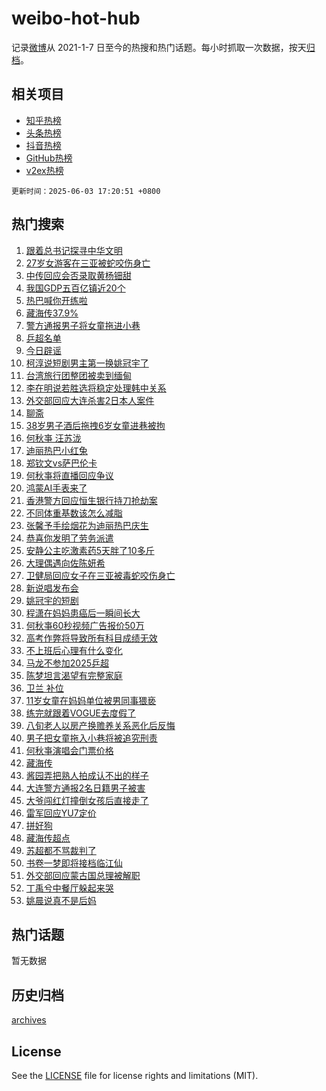 # weibo-hot-hub

记录[微博](https://www.weibo.com)从 2021-1-7 日至今的热搜和热门话题。每小时抓取一次数据，按天[归档](archives)。

## 相关项目

- [知乎热榜](https://github.com/lonnyzhang423/zhihu-hot-hub)
- [头条热榜](https://github.com/lonnyzhang423/toutiao-hot-hub)
- [抖音热榜](https://github.com/lonnyzhang423/douyin-hot-hub)
- [GitHub热榜](https://github.com/lonnyzhang423/github-hot-hub)
- [v2ex热榜](https://github.com/lonnyzhang423/v2ex-hot-hub)


`更新时间：2025-06-03 17:20:51 +0800`

## 热门搜索

1. [跟着总书记探寻中华文明](https://m.weibo.cn/search?containerid=100103type%3D1%26t%3D10%26q%3D%23%E8%B7%9F%E7%9D%80%E6%80%BB%E4%B9%A6%E8%AE%B0%E6%8E%A2%E5%AF%BB%E4%B8%AD%E5%8D%8E%E6%96%87%E6%98%8E%23&stream_entry_id=51&isnewpage=1&extparam=seat%3D1%26stream_entry_id%3D51%26q%3D%2523%25E8%25B7%259F%25E7%259D%2580%25E6%2580%25BB%25E4%25B9%25A6%25E8%25AE%25B0%25E6%258E%25A2%25E5%25AF%25BB%25E4%25B8%25AD%25E5%258D%258E%25E6%2596%2587%25E6%2598%258E%2523%26filter_type%3Drealtimehot%26cate%3D10103%26pos%3D0%26c_type%3D51%26dgr%3D0%26display_time%3D1748942449%26pre_seqid%3D17489424495210127151585)
1. [27岁女游客在三亚被蛇咬伤身亡](https://m.weibo.cn/search?containerid=100103type%3D1%26t%3D10%26q%3D%2327%E5%B2%81%E5%A5%B3%E6%B8%B8%E5%AE%A2%E5%9C%A8%E4%B8%89%E4%BA%9A%E8%A2%AB%E8%9B%87%E5%92%AC%E4%BC%A4%E8%BA%AB%E4%BA%A1%23&stream_entry_id=31&isnewpage=1&extparam=seat%3D1%26realpos%3D1%26cate%3D5001%26pos%3D0%26dgr%3D0%26flag%3D1%26q%3D%252327%25E5%25B2%2581%25E5%25A5%25B3%25E6%25B8%25B8%25E5%25AE%25A2%25E5%259C%25A8%25E4%25B8%2589%25E4%25BA%259A%25E8%25A2%25AB%25E8%259B%2587%25E5%2592%25AC%25E4%25BC%25A4%25E8%25BA%25AB%25E4%25BA%25A1%2523%26lcate%3D5001%26stream_entry_id%3D31%26band_rank%3D1%26c_type%3D31%26filter_type%3Drealtimehot%26display_time%3D1748942449%26pre_seqid%3D17489424495210127151585)
1. [中传回应会否录取黄杨钿甜](https://m.weibo.cn/search?containerid=100103type%3D1%26t%3D10%26q%3D%23%E4%B8%AD%E4%BC%A0%E5%9B%9E%E5%BA%94%E4%BC%9A%E5%90%A6%E5%BD%95%E5%8F%96%E9%BB%84%E6%9D%A8%E9%92%BF%E7%94%9C%23&stream_entry_id=31&isnewpage=1&extparam=seat%3D1%26realpos%3D2%26cate%3D5001%26pos%3D1%26dgr%3D0%26flag%3D2%26q%3D%2523%25E4%25B8%25AD%25E4%25BC%25A0%25E5%259B%259E%25E5%25BA%2594%25E4%25BC%259A%25E5%2590%25A6%25E5%25BD%2595%25E5%258F%2596%25E9%25BB%2584%25E6%259D%25A8%25E9%2592%25BF%25E7%2594%259C%2523%26lcate%3D5001%26stream_entry_id%3D31%26band_rank%3D2%26c_type%3D31%26filter_type%3Drealtimehot%26display_time%3D1748942449%26pre_seqid%3D17489424495210127151585)
1. [我国GDP五百亿镇近20个](https://m.weibo.cn/search?containerid=100103type%3D1%26t%3D10%26q%3D%23%E6%88%91%E5%9B%BDGDP%E4%BA%94%E7%99%BE%E4%BA%BF%E9%95%87%E8%BF%9120%E4%B8%AA%23&stream_entry_id=31&isnewpage=1&extparam=seat%3D1%26realpos%3D3%26cate%3D5001%26pos%3D2%26dgr%3D0%26flag%3D0%26q%3D%2523%25E6%2588%2591%25E5%259B%25BDGDP%25E4%25BA%2594%25E7%2599%25BE%25E4%25BA%25BF%25E9%2595%2587%25E8%25BF%259120%25E4%25B8%25AA%2523%26lcate%3D5001%26stream_entry_id%3D31%26band_rank%3D3%26c_type%3D31%26filter_type%3Drealtimehot%26display_time%3D1748942449%26pre_seqid%3D17489424495210127151585)
1. [热巴喊你开练啦](https://m.weibo.cn/search?containerid=100103type%3D1%26t%3D10%26q%3D%23%E7%83%AD%E5%B7%B4%E5%96%8A%E4%BD%A0%E5%BC%80%E7%BB%83%E5%95%A6%23&stream_entry_id=31&isnewpage=1&extparam=seat%3D1%26is_ad_pos%3D1%26cate%3D5001%26pos%3D3%26dgr%3D0%26stream_entry_id%3D31%26topic_ad%3D1%26q%3D%2523%25E7%2583%25AD%25E5%25B7%25B4%25E5%2596%258A%25E4%25BD%25A0%25E5%25BC%2580%25E7%25BB%2583%25E5%2595%25A6%2523%26lcate%3D5001%26adid%3D288397%26band_rank%3D4%26c_type%3D31%26filter_type%3Drealtimehot%26display_time%3D1748942449%26pre_seqid%3D17489424495210127151585)
1. [藏海传37.9%](https://m.weibo.cn/search?containerid=100103type%3D1%26t%3D10%26q%3D%23%E8%97%8F%E6%B5%B7%E4%BC%A037.9%25%23&stream_entry_id=31&isnewpage=1&extparam=seat%3D1%26realpos%3D4%26cate%3D5001%26pos%3D4%26dgr%3D0%26flag%3D1%26q%3D%2523%25E8%2597%258F%25E6%25B5%25B7%25E4%25BC%25A037.9%2525%2523%26lcate%3D5001%26stream_entry_id%3D31%26band_rank%3D4%26c_type%3D31%26filter_type%3Drealtimehot%26display_time%3D1748942449%26pre_seqid%3D17489424495210127151585)
1. [警方通报男子将女童拖进小巷](https://m.weibo.cn/search?containerid=100103type%3D1%26t%3D10%26q%3D%23%E8%AD%A6%E6%96%B9%E9%80%9A%E6%8A%A5%E7%94%B7%E5%AD%90%E5%B0%86%E5%A5%B3%E7%AB%A5%E6%8B%96%E8%BF%9B%E5%B0%8F%E5%B7%B7%23&stream_entry_id=31&isnewpage=1&extparam=seat%3D1%26realpos%3D5%26cate%3D5001%26pos%3D5%26dgr%3D0%26flag%3D16%26q%3D%2523%25E8%25AD%25A6%25E6%2596%25B9%25E9%2580%259A%25E6%258A%25A5%25E7%2594%25B7%25E5%25AD%2590%25E5%25B0%2586%25E5%25A5%25B3%25E7%25AB%25A5%25E6%258B%2596%25E8%25BF%259B%25E5%25B0%258F%25E5%25B7%25B7%2523%26lcate%3D5001%26stream_entry_id%3D31%26band_rank%3D5%26c_type%3D31%26filter_type%3Drealtimehot%26display_time%3D1748942449%26pre_seqid%3D17489424495210127151585)
1. [乒超名单](https://m.weibo.cn/search?containerid=100103type%3D1%26t%3D10%26q%3D%E4%B9%92%E8%B6%85%E5%90%8D%E5%8D%95&stream_entry_id=31&isnewpage=1&extparam=seat%3D1%26realpos%3D6%26cate%3D5001%26pos%3D6%26dgr%3D0%26flag%3D1%26q%3D%25E4%25B9%2592%25E8%25B6%2585%25E5%2590%258D%25E5%258D%2595%26lcate%3D5001%26stream_entry_id%3D31%26band_rank%3D6%26c_type%3D31%26filter_type%3Drealtimehot%26display_time%3D1748942449%26pre_seqid%3D17489424495210127151585)
1. [今日辟谣](https://m.weibo.cn/search?containerid=100103type%3D1%26t%3D10%26q%3D%23%E4%BB%8A%E6%97%A5%E8%BE%9F%E8%B0%A3%23&stream_entry_id=31&isnewpage=1&extparam=seat%3D1%26is_ad_pos%3D1%26cate%3D5001%26pos%3D7%26dgr%3D0%26stream_entry_id%3D31%26q%3D%2523%25E4%25BB%258A%25E6%2597%25A5%25E8%25BE%259F%25E8%25B0%25A3%2523%26lcate%3D5001%26adid%3D288660%26band_rank%3D7%26c_type%3D31%26filter_type%3Drealtimehot%26display_time%3D1748942449%26pre_seqid%3D17489424495210127151585)
1. [柯淳说短剧男主第一换姚冠宇了](https://m.weibo.cn/search?containerid=100103type%3D1%26t%3D10%26q%3D%E6%9F%AF%E6%B7%B3%E8%AF%B4%E7%9F%AD%E5%89%A7%E7%94%B7%E4%B8%BB%E7%AC%AC%E4%B8%80%E6%8D%A2%E5%A7%9A%E5%86%A0%E5%AE%87%E4%BA%86&stream_entry_id=31&isnewpage=1&extparam=seat%3D1%26realpos%3D7%26cate%3D5001%26pos%3D8%26dgr%3D0%26flag%3D2%26q%3D%25E6%259F%25AF%25E6%25B7%25B3%25E8%25AF%25B4%25E7%259F%25AD%25E5%2589%25A7%25E7%2594%25B7%25E4%25B8%25BB%25E7%25AC%25AC%25E4%25B8%2580%25E6%258D%25A2%25E5%25A7%259A%25E5%2586%25A0%25E5%25AE%2587%25E4%25BA%2586%26lcate%3D5001%26stream_entry_id%3D31%26band_rank%3D7%26c_type%3D31%26filter_type%3Drealtimehot%26display_time%3D1748942449%26pre_seqid%3D17489424495210127151585)
1. [台湾旅行团整团被卖到缅甸](https://m.weibo.cn/search?containerid=100103type%3D1%26t%3D10%26q%3D%23%E5%8F%B0%E6%B9%BE%E6%97%85%E8%A1%8C%E5%9B%A2%E6%95%B4%E5%9B%A2%E8%A2%AB%E5%8D%96%E5%88%B0%E7%BC%85%E7%94%B8%23&stream_entry_id=31&isnewpage=1&extparam=seat%3D1%26realpos%3D8%26cate%3D5001%26pos%3D9%26dgr%3D0%26flag%3D2%26q%3D%2523%25E5%258F%25B0%25E6%25B9%25BE%25E6%2597%2585%25E8%25A1%258C%25E5%259B%25A2%25E6%2595%25B4%25E5%259B%25A2%25E8%25A2%25AB%25E5%258D%2596%25E5%2588%25B0%25E7%25BC%2585%25E7%2594%25B8%2523%26lcate%3D5001%26stream_entry_id%3D31%26band_rank%3D8%26c_type%3D31%26filter_type%3Drealtimehot%26display_time%3D1748942449%26pre_seqid%3D17489424495210127151585)
1. [李在明说若胜选将稳定处理韩中关系](https://m.weibo.cn/search?containerid=100103type%3D1%26t%3D10%26q%3D%23%E6%9D%8E%E5%9C%A8%E6%98%8E%E8%AF%B4%E8%8B%A5%E8%83%9C%E9%80%89%E5%B0%86%E7%A8%B3%E5%AE%9A%E5%A4%84%E7%90%86%E9%9F%A9%E4%B8%AD%E5%85%B3%E7%B3%BB%23&stream_entry_id=31&isnewpage=1&extparam=seat%3D1%26realpos%3D9%26cate%3D5001%26pos%3D10%26dgr%3D0%26flag%3D0%26q%3D%2523%25E6%259D%258E%25E5%259C%25A8%25E6%2598%258E%25E8%25AF%25B4%25E8%258B%25A5%25E8%2583%259C%25E9%2580%2589%25E5%25B0%2586%25E7%25A8%25B3%25E5%25AE%259A%25E5%25A4%2584%25E7%2590%2586%25E9%259F%25A9%25E4%25B8%25AD%25E5%2585%25B3%25E7%25B3%25BB%2523%26lcate%3D5001%26stream_entry_id%3D31%26band_rank%3D9%26c_type%3D31%26filter_type%3Drealtimehot%26display_time%3D1748942449%26pre_seqid%3D17489424495210127151585)
1. [外交部回应大连杀害2日本人案件](https://m.weibo.cn/search?containerid=100103type%3D1%26t%3D10%26q%3D%23%E5%A4%96%E4%BA%A4%E9%83%A8%E5%9B%9E%E5%BA%94%E5%A4%A7%E8%BF%9E%E6%9D%80%E5%AE%B32%E6%97%A5%E6%9C%AC%E4%BA%BA%E6%A1%88%E4%BB%B6%23&stream_entry_id=31&isnewpage=1&extparam=seat%3D1%26realpos%3D10%26cate%3D5001%26pos%3D11%26dgr%3D0%26flag%3D1%26q%3D%2523%25E5%25A4%2596%25E4%25BA%25A4%25E9%2583%25A8%25E5%259B%259E%25E5%25BA%2594%25E5%25A4%25A7%25E8%25BF%259E%25E6%259D%2580%25E5%25AE%25B32%25E6%2597%25A5%25E6%259C%25AC%25E4%25BA%25BA%25E6%25A1%2588%25E4%25BB%25B6%2523%26lcate%3D5001%26stream_entry_id%3D31%26band_rank%3D10%26c_type%3D31%26filter_type%3Drealtimehot%26display_time%3D1748942449%26pre_seqid%3D17489424495210127151585)
1. [聊斋](https://m.weibo.cn/search?containerid=100103type%3D1%26t%3D10%26q%3D%E8%81%8A%E6%96%8B&stream_entry_id=31&isnewpage=1&extparam=seat%3D1%26realpos%3D11%26cate%3D5001%26pos%3D12%26dgr%3D0%26flag%3D1%26q%3D%25E8%2581%258A%25E6%2596%258B%26lcate%3D5001%26stream_entry_id%3D31%26band_rank%3D11%26c_type%3D31%26filter_type%3Drealtimehot%26display_time%3D1748942449%26pre_seqid%3D17489424495210127151585)
1. [38岁男子酒后拖拽6岁女童进巷被拘](https://m.weibo.cn/search?containerid=100103type%3D1%26t%3D10%26q%3D%2338%E5%B2%81%E7%94%B7%E5%AD%90%E9%85%92%E5%90%8E%E6%8B%96%E6%8B%BD6%E5%B2%81%E5%A5%B3%E7%AB%A5%E8%BF%9B%E5%B7%B7%E8%A2%AB%E6%8B%98%23&stream_entry_id=31&isnewpage=1&extparam=seat%3D1%26realpos%3D12%26cate%3D5001%26pos%3D13%26dgr%3D0%26flag%3D0%26q%3D%252338%25E5%25B2%2581%25E7%2594%25B7%25E5%25AD%2590%25E9%2585%2592%25E5%2590%258E%25E6%258B%2596%25E6%258B%25BD6%25E5%25B2%2581%25E5%25A5%25B3%25E7%25AB%25A5%25E8%25BF%259B%25E5%25B7%25B7%25E8%25A2%25AB%25E6%258B%2598%2523%26lcate%3D5001%26stream_entry_id%3D31%26band_rank%3D12%26c_type%3D31%26filter_type%3Drealtimehot%26display_time%3D1748942449%26pre_seqid%3D17489424495210127151585)
1. [何秋亊 汪苏泷](https://m.weibo.cn/search?containerid=100103type%3D1%26t%3D10%26q%3D%E4%BD%95%E7%A7%8B%E4%BA%8A+%E6%B1%AA%E8%8B%8F%E6%B3%B7&stream_entry_id=31&isnewpage=1&extparam=seat%3D1%26realpos%3D13%26cate%3D5001%26pos%3D14%26dgr%3D0%26flag%3D0%26q%3D%25E4%25BD%2595%25E7%25A7%258B%25E4%25BA%258A%2520%25E6%25B1%25AA%25E8%258B%258F%25E6%25B3%25B7%26lcate%3D5001%26stream_entry_id%3D31%26band_rank%3D13%26c_type%3D31%26filter_type%3Drealtimehot%26display_time%3D1748942449%26pre_seqid%3D17489424495210127151585)
1. [迪丽热巴小红兔](https://m.weibo.cn/search?containerid=100103type%3D1%26t%3D10%26q%3D%23%E8%BF%AA%E4%B8%BD%E7%83%AD%E5%B7%B4%E5%B0%8F%E7%BA%A2%E5%85%94%23&stream_entry_id=31&isnewpage=1&extparam=seat%3D1%26realpos%3D14%26cate%3D5001%26pos%3D15%26dgr%3D0%26flag%3D1%26q%3D%2523%25E8%25BF%25AA%25E4%25B8%25BD%25E7%2583%25AD%25E5%25B7%25B4%25E5%25B0%258F%25E7%25BA%25A2%25E5%2585%2594%2523%26lcate%3D5001%26stream_entry_id%3D31%26band_rank%3D14%26c_type%3D31%26filter_type%3Drealtimehot%26display_time%3D1748942449%26pre_seqid%3D17489424495210127151585)
1. [郑钦文vs萨巴伦卡](https://m.weibo.cn/search?containerid=100103type%3D1%26t%3D10%26q%3D%23%E9%83%91%E9%92%A6%E6%96%87vs%E8%90%A8%E5%B7%B4%E4%BC%A6%E5%8D%A1%23&stream_entry_id=31&isnewpage=1&extparam=seat%3D1%26realpos%3D15%26cate%3D5001%26pos%3D16%26dgr%3D0%26flag%3D1%26q%3D%2523%25E9%2583%2591%25E9%2592%25A6%25E6%2596%2587vs%25E8%2590%25A8%25E5%25B7%25B4%25E4%25BC%25A6%25E5%258D%25A1%2523%26lcate%3D5001%26stream_entry_id%3D31%26band_rank%3D15%26c_type%3D31%26filter_type%3Drealtimehot%26display_time%3D1748942449%26pre_seqid%3D17489424495210127151585)
1. [何秋亊将直播回应争议](https://m.weibo.cn/search?containerid=100103type%3D1%26t%3D10%26q%3D%23%E4%BD%95%E7%A7%8B%E4%BA%8A%E5%B0%86%E7%9B%B4%E6%92%AD%E5%9B%9E%E5%BA%94%E4%BA%89%E8%AE%AE%23&stream_entry_id=31&isnewpage=1&extparam=seat%3D1%26realpos%3D16%26cate%3D5001%26pos%3D17%26dgr%3D0%26flag%3D1%26q%3D%2523%25E4%25BD%2595%25E7%25A7%258B%25E4%25BA%258A%25E5%25B0%2586%25E7%259B%25B4%25E6%2592%25AD%25E5%259B%259E%25E5%25BA%2594%25E4%25BA%2589%25E8%25AE%25AE%2523%26lcate%3D5001%26stream_entry_id%3D31%26band_rank%3D16%26c_type%3D31%26filter_type%3Drealtimehot%26display_time%3D1748942449%26pre_seqid%3D17489424495210127151585)
1. [鸿蒙AI手表来了](https://m.weibo.cn/search?containerid=100103type%3D1%26t%3D10%26q%3D%23%E9%B8%BF%E8%92%99AI%E6%89%8B%E8%A1%A8%E6%9D%A5%E4%BA%86%23&stream_entry_id=31&isnewpage=1&extparam=seat%3D1%26realpos%3D17%26cate%3D5001%26pos%3D18%26dgr%3D0%26flag%3D1%26q%3D%2523%25E9%25B8%25BF%25E8%2592%2599AI%25E6%2589%258B%25E8%25A1%25A8%25E6%259D%25A5%25E4%25BA%2586%2523%26lcate%3D5001%26stream_entry_id%3D31%26band_rank%3D17%26c_type%3D31%26filter_type%3Drealtimehot%26display_time%3D1748942449%26pre_seqid%3D17489424495210127151585)
1. [香港警方回应恒生银行持刀抢劫案](https://m.weibo.cn/search?containerid=100103type%3D1%26t%3D10%26q%3D%23%E9%A6%99%E6%B8%AF%E8%AD%A6%E6%96%B9%E5%9B%9E%E5%BA%94%E6%81%92%E7%94%9F%E9%93%B6%E8%A1%8C%E6%8C%81%E5%88%80%E6%8A%A2%E5%8A%AB%E6%A1%88%23&stream_entry_id=31&isnewpage=1&extparam=seat%3D1%26realpos%3D18%26cate%3D5001%26pos%3D19%26dgr%3D0%26flag%3D1%26q%3D%2523%25E9%25A6%2599%25E6%25B8%25AF%25E8%25AD%25A6%25E6%2596%25B9%25E5%259B%259E%25E5%25BA%2594%25E6%2581%2592%25E7%2594%259F%25E9%2593%25B6%25E8%25A1%258C%25E6%258C%2581%25E5%2588%2580%25E6%258A%25A2%25E5%258A%25AB%25E6%25A1%2588%2523%26lcate%3D5001%26stream_entry_id%3D31%26band_rank%3D18%26c_type%3D31%26filter_type%3Drealtimehot%26display_time%3D1748942449%26pre_seqid%3D17489424495210127151585)
1. [不同体重基数该怎么减脂](https://m.weibo.cn/search?containerid=100103type%3D1%26t%3D10%26q%3D%E4%B8%8D%E5%90%8C%E4%BD%93%E9%87%8D%E5%9F%BA%E6%95%B0%E8%AF%A5%E6%80%8E%E4%B9%88%E5%87%8F%E8%84%82&stream_entry_id=31&isnewpage=1&extparam=seat%3D1%26realpos%3D19%26cate%3D5001%26pos%3D20%26dgr%3D0%26flag%3D1%26q%3D%25E4%25B8%258D%25E5%2590%258C%25E4%25BD%2593%25E9%2587%258D%25E5%259F%25BA%25E6%2595%25B0%25E8%25AF%25A5%25E6%2580%258E%25E4%25B9%2588%25E5%2587%258F%25E8%2584%2582%26stream_entry_id%3D31%26lcate%3D5001%26is_ai_ask%3D1%26band_rank%3D19%26c_type%3D31%26filter_type%3Drealtimehot%26display_time%3D1748942449%26pre_seqid%3D17489424495210127151585)
1. [张馨予手绘烟花为迪丽热巴庆生](https://m.weibo.cn/search?containerid=100103type%3D1%26t%3D10%26q%3D%23%E5%BC%A0%E9%A6%A8%E4%BA%88%E6%89%8B%E7%BB%98%E7%83%9F%E8%8A%B1%E4%B8%BA%E8%BF%AA%E4%B8%BD%E7%83%AD%E5%B7%B4%E5%BA%86%E7%94%9F%23&stream_entry_id=31&isnewpage=1&extparam=seat%3D1%26realpos%3D20%26cate%3D5001%26pos%3D21%26dgr%3D0%26flag%3D0%26q%3D%2523%25E5%25BC%25A0%25E9%25A6%25A8%25E4%25BA%2588%25E6%2589%258B%25E7%25BB%2598%25E7%2583%259F%25E8%258A%25B1%25E4%25B8%25BA%25E8%25BF%25AA%25E4%25B8%25BD%25E7%2583%25AD%25E5%25B7%25B4%25E5%25BA%2586%25E7%2594%259F%2523%26lcate%3D5001%26stream_entry_id%3D31%26band_rank%3D20%26c_type%3D31%26filter_type%3Drealtimehot%26display_time%3D1748942449%26pre_seqid%3D17489424495210127151585)
1. [恭喜你发明了劳务派遣](https://m.weibo.cn/search?containerid=100103type%3D1%26t%3D10%26q%3D%23%E6%81%AD%E5%96%9C%E4%BD%A0%E5%8F%91%E6%98%8E%E4%BA%86%E5%8A%B3%E5%8A%A1%E6%B4%BE%E9%81%A3%23&stream_entry_id=31&isnewpage=1&extparam=seat%3D1%26realpos%3D21%26cate%3D5001%26pos%3D22%26dgr%3D0%26flag%3D2%26q%3D%2523%25E6%2581%25AD%25E5%2596%259C%25E4%25BD%25A0%25E5%258F%2591%25E6%2598%258E%25E4%25BA%2586%25E5%258A%25B3%25E5%258A%25A1%25E6%25B4%25BE%25E9%2581%25A3%2523%26lcate%3D5001%26stream_entry_id%3D31%26band_rank%3D21%26c_type%3D31%26filter_type%3Drealtimehot%26display_time%3D1748942449%26pre_seqid%3D17489424495210127151585)
1. [安静公主吃激素药5天胖了10多斤](https://m.weibo.cn/search?containerid=100103type%3D1%26t%3D10%26q%3D%23%E5%AE%89%E9%9D%99%E5%85%AC%E4%B8%BB%E5%90%83%E6%BF%80%E7%B4%A0%E8%8D%AF5%E5%A4%A9%E8%83%96%E4%BA%8610%E5%A4%9A%E6%96%A4%23&stream_entry_id=31&isnewpage=1&extparam=seat%3D1%26realpos%3D22%26cate%3D5001%26pos%3D23%26dgr%3D0%26flag%3D0%26q%3D%2523%25E5%25AE%2589%25E9%259D%2599%25E5%2585%25AC%25E4%25B8%25BB%25E5%2590%2583%25E6%25BF%2580%25E7%25B4%25A0%25E8%258D%25AF5%25E5%25A4%25A9%25E8%2583%2596%25E4%25BA%258610%25E5%25A4%259A%25E6%2596%25A4%2523%26lcate%3D5001%26stream_entry_id%3D31%26band_rank%3D22%26c_type%3D31%26filter_type%3Drealtimehot%26display_time%3D1748942449%26pre_seqid%3D17489424495210127151585)
1. [大理偶遇向佐陈妍希](https://m.weibo.cn/search?containerid=100103type%3D1%26t%3D10%26q%3D%E5%A4%A7%E7%90%86%E5%81%B6%E9%81%87%E5%90%91%E4%BD%90%E9%99%88%E5%A6%8D%E5%B8%8C&stream_entry_id=31&isnewpage=1&extparam=seat%3D1%26realpos%3D23%26cate%3D5001%26pos%3D24%26dgr%3D0%26flag%3D1%26q%3D%25E5%25A4%25A7%25E7%2590%2586%25E5%2581%25B6%25E9%2581%2587%25E5%2590%2591%25E4%25BD%2590%25E9%2599%2588%25E5%25A6%258D%25E5%25B8%258C%26lcate%3D5001%26stream_entry_id%3D31%26band_rank%3D23%26c_type%3D31%26filter_type%3Drealtimehot%26display_time%3D1748942449%26pre_seqid%3D17489424495210127151585)
1. [卫健局回应女子在三亚被毒蛇咬伤身亡](https://m.weibo.cn/search?containerid=100103type%3D1%26t%3D10%26q%3D%23%E5%8D%AB%E5%81%A5%E5%B1%80%E5%9B%9E%E5%BA%94%E5%A5%B3%E5%AD%90%E5%9C%A8%E4%B8%89%E4%BA%9A%E8%A2%AB%E6%AF%92%E8%9B%87%E5%92%AC%E4%BC%A4%E8%BA%AB%E4%BA%A1%23&stream_entry_id=31&isnewpage=1&extparam=seat%3D1%26realpos%3D24%26cate%3D5001%26pos%3D25%26dgr%3D0%26flag%3D1%26q%3D%2523%25E5%258D%25AB%25E5%2581%25A5%25E5%25B1%2580%25E5%259B%259E%25E5%25BA%2594%25E5%25A5%25B3%25E5%25AD%2590%25E5%259C%25A8%25E4%25B8%2589%25E4%25BA%259A%25E8%25A2%25AB%25E6%25AF%2592%25E8%259B%2587%25E5%2592%25AC%25E4%25BC%25A4%25E8%25BA%25AB%25E4%25BA%25A1%2523%26lcate%3D5001%26stream_entry_id%3D31%26band_rank%3D24%26c_type%3D31%26filter_type%3Drealtimehot%26display_time%3D1748942449%26pre_seqid%3D17489424495210127151585)
1. [新说唱发布会](https://m.weibo.cn/search?containerid=100103type%3D1%26t%3D10%26q%3D%E6%96%B0%E8%AF%B4%E5%94%B1%E5%8F%91%E5%B8%83%E4%BC%9A&stream_entry_id=31&isnewpage=1&extparam=seat%3D1%26realpos%3D25%26cate%3D5001%26pos%3D26%26dgr%3D0%26flag%3D1%26q%3D%25E6%2596%25B0%25E8%25AF%25B4%25E5%2594%25B1%25E5%258F%2591%25E5%25B8%2583%25E4%25BC%259A%26lcate%3D5001%26stream_entry_id%3D31%26band_rank%3D25%26c_type%3D31%26filter_type%3Drealtimehot%26display_time%3D1748942449%26pre_seqid%3D17489424495210127151585)
1. [姚冠宇的短剧](https://m.weibo.cn/search?containerid=100103type%3D1%26t%3D10%26q%3D%E5%A7%9A%E5%86%A0%E5%AE%87%E7%9A%84%E7%9F%AD%E5%89%A7&stream_entry_id=31&isnewpage=1&extparam=seat%3D1%26realpos%3D26%26cate%3D5001%26pos%3D27%26dgr%3D0%26flag%3D1%26q%3D%25E5%25A7%259A%25E5%2586%25A0%25E5%25AE%2587%25E7%259A%2584%25E7%259F%25AD%25E5%2589%25A7%26lcate%3D5001%26stream_entry_id%3D31%26band_rank%3D26%26c_type%3D31%26filter_type%3Drealtimehot%26display_time%3D1748942449%26pre_seqid%3D17489424495210127151585)
1. [程潇在妈妈患癌后一瞬间长大](https://m.weibo.cn/search?containerid=100103type%3D1%26t%3D10%26q%3D%E7%A8%8B%E6%BD%87%E5%9C%A8%E5%A6%88%E5%A6%88%E6%82%A3%E7%99%8C%E5%90%8E%E4%B8%80%E7%9E%AC%E9%97%B4%E9%95%BF%E5%A4%A7&stream_entry_id=31&isnewpage=1&extparam=seat%3D1%26realpos%3D27%26cate%3D5001%26pos%3D28%26dgr%3D0%26flag%3D0%26q%3D%25E7%25A8%258B%25E6%25BD%2587%25E5%259C%25A8%25E5%25A6%2588%25E5%25A6%2588%25E6%2582%25A3%25E7%2599%258C%25E5%2590%258E%25E4%25B8%2580%25E7%259E%25AC%25E9%2597%25B4%25E9%2595%25BF%25E5%25A4%25A7%26lcate%3D5001%26stream_entry_id%3D31%26band_rank%3D27%26c_type%3D31%26filter_type%3Drealtimehot%26display_time%3D1748942449%26pre_seqid%3D17489424495210127151585)
1. [何秋亊60秒视频广告报价50万](https://m.weibo.cn/search?containerid=100103type%3D1%26t%3D10%26q%3D%23%E4%BD%95%E7%A7%8B%E4%BA%8A60%E7%A7%92%E8%A7%86%E9%A2%91%E5%B9%BF%E5%91%8A%E6%8A%A5%E4%BB%B750%E4%B8%87%23&stream_entry_id=31&isnewpage=1&extparam=seat%3D1%26realpos%3D28%26cate%3D5001%26pos%3D29%26dgr%3D0%26flag%3D1%26q%3D%2523%25E4%25BD%2595%25E7%25A7%258B%25E4%25BA%258A60%25E7%25A7%2592%25E8%25A7%2586%25E9%25A2%2591%25E5%25B9%25BF%25E5%2591%258A%25E6%258A%25A5%25E4%25BB%25B750%25E4%25B8%2587%2523%26lcate%3D5001%26stream_entry_id%3D31%26band_rank%3D28%26c_type%3D31%26filter_type%3Drealtimehot%26display_time%3D1748942449%26pre_seqid%3D17489424495210127151585)
1. [高考作弊将导致所有科目成绩无效](https://m.weibo.cn/search?containerid=100103type%3D1%26t%3D10%26q%3D%23%E9%AB%98%E8%80%83%E4%BD%9C%E5%BC%8A%E5%B0%86%E5%AF%BC%E8%87%B4%E6%89%80%E6%9C%89%E7%A7%91%E7%9B%AE%E6%88%90%E7%BB%A9%E6%97%A0%E6%95%88%23&stream_entry_id=31&isnewpage=1&extparam=seat%3D1%26realpos%3D29%26cate%3D5001%26pos%3D30%26dgr%3D0%26flag%3D0%26q%3D%2523%25E9%25AB%2598%25E8%2580%2583%25E4%25BD%259C%25E5%25BC%258A%25E5%25B0%2586%25E5%25AF%25BC%25E8%2587%25B4%25E6%2589%2580%25E6%259C%2589%25E7%25A7%2591%25E7%259B%25AE%25E6%2588%2590%25E7%25BB%25A9%25E6%2597%25A0%25E6%2595%2588%2523%26lcate%3D5001%26stream_entry_id%3D31%26band_rank%3D29%26c_type%3D31%26filter_type%3Drealtimehot%26display_time%3D1748942449%26pre_seqid%3D17489424495210127151585)
1. [不上班后心理有什么变化](https://m.weibo.cn/search?containerid=100103type%3D1%26t%3D10%26q%3D%E4%B8%8D%E4%B8%8A%E7%8F%AD%E5%90%8E%E5%BF%83%E7%90%86%E6%9C%89%E4%BB%80%E4%B9%88%E5%8F%98%E5%8C%96&stream_entry_id=31&isnewpage=1&extparam=seat%3D1%26realpos%3D30%26cate%3D5001%26pos%3D31%26dgr%3D0%26flag%3D1%26q%3D%25E4%25B8%258D%25E4%25B8%258A%25E7%258F%25AD%25E5%2590%258E%25E5%25BF%2583%25E7%2590%2586%25E6%259C%2589%25E4%25BB%2580%25E4%25B9%2588%25E5%258F%2598%25E5%258C%2596%26stream_entry_id%3D31%26lcate%3D5001%26is_ai_ask%3D1%26band_rank%3D30%26c_type%3D31%26filter_type%3Drealtimehot%26display_time%3D1748942449%26pre_seqid%3D17489424495210127151585)
1. [马龙不参加2025乒超](https://m.weibo.cn/search?containerid=100103type%3D1%26t%3D10%26q%3D%23%E9%A9%AC%E9%BE%99%E4%B8%8D%E5%8F%82%E5%8A%A02025%E4%B9%92%E8%B6%85%23&stream_entry_id=31&isnewpage=1&extparam=seat%3D1%26realpos%3D31%26cate%3D5001%26pos%3D32%26dgr%3D0%26flag%3D1%26q%3D%2523%25E9%25A9%25AC%25E9%25BE%2599%25E4%25B8%258D%25E5%258F%2582%25E5%258A%25A02025%25E4%25B9%2592%25E8%25B6%2585%2523%26lcate%3D5001%26stream_entry_id%3D31%26band_rank%3D31%26c_type%3D31%26filter_type%3Drealtimehot%26display_time%3D1748942449%26pre_seqid%3D17489424495210127151585)
1. [陈梦坦言渴望有完整家庭](https://m.weibo.cn/search?containerid=100103type%3D1%26t%3D10%26q%3D%23%E9%99%88%E6%A2%A6%E5%9D%A6%E8%A8%80%E6%B8%B4%E6%9C%9B%E6%9C%89%E5%AE%8C%E6%95%B4%E5%AE%B6%E5%BA%AD%23&stream_entry_id=31&isnewpage=1&extparam=seat%3D1%26realpos%3D32%26cate%3D5001%26pos%3D33%26dgr%3D0%26flag%3D0%26q%3D%2523%25E9%2599%2588%25E6%25A2%25A6%25E5%259D%25A6%25E8%25A8%2580%25E6%25B8%25B4%25E6%259C%259B%25E6%259C%2589%25E5%25AE%258C%25E6%2595%25B4%25E5%25AE%25B6%25E5%25BA%25AD%2523%26lcate%3D5001%26stream_entry_id%3D31%26band_rank%3D32%26c_type%3D31%26filter_type%3Drealtimehot%26display_time%3D1748942449%26pre_seqid%3D17489424495210127151585)
1. [卫兰 补位](https://m.weibo.cn/search?containerid=100103type%3D1%26t%3D10%26q%3D%E5%8D%AB%E5%85%B0+%E8%A1%A5%E4%BD%8D&stream_entry_id=31&isnewpage=1&extparam=seat%3D1%26realpos%3D33%26cate%3D5001%26pos%3D34%26dgr%3D0%26flag%3D1%26q%3D%25E5%258D%25AB%25E5%2585%25B0%2520%25E8%25A1%25A5%25E4%25BD%258D%26lcate%3D5001%26stream_entry_id%3D31%26band_rank%3D33%26c_type%3D31%26filter_type%3Drealtimehot%26display_time%3D1748942449%26pre_seqid%3D17489424495210127151585)
1. [11岁女童在妈妈单位被男同事猥亵](https://m.weibo.cn/search?containerid=100103type%3D1%26t%3D10%26q%3D%2311%E5%B2%81%E5%A5%B3%E7%AB%A5%E5%9C%A8%E5%A6%88%E5%A6%88%E5%8D%95%E4%BD%8D%E8%A2%AB%E7%94%B7%E5%90%8C%E4%BA%8B%E7%8C%A5%E4%BA%B5%23&stream_entry_id=31&isnewpage=1&extparam=seat%3D1%26realpos%3D34%26cate%3D5001%26pos%3D35%26dgr%3D0%26flag%3D0%26q%3D%252311%25E5%25B2%2581%25E5%25A5%25B3%25E7%25AB%25A5%25E5%259C%25A8%25E5%25A6%2588%25E5%25A6%2588%25E5%258D%2595%25E4%25BD%258D%25E8%25A2%25AB%25E7%2594%25B7%25E5%2590%258C%25E4%25BA%258B%25E7%258C%25A5%25E4%25BA%25B5%2523%26lcate%3D5001%26stream_entry_id%3D31%26band_rank%3D34%26c_type%3D31%26filter_type%3Drealtimehot%26display_time%3D1748942449%26pre_seqid%3D17489424495210127151585)
1. [练完就跟着VOGUE去度假了](https://m.weibo.cn/search?containerid=100103type%3D1%26t%3D10%26q%3D%23%E7%BB%83%E5%AE%8C%E5%B0%B1%E8%B7%9F%E7%9D%80VOGUE%E5%8E%BB%E5%BA%A6%E5%81%87%E4%BA%86%23&stream_entry_id=31&isnewpage=1&extparam=seat%3D1%26realpos%3D35%26cate%3D5001%26pos%3D36%26dgr%3D0%26flag%3D1%26q%3D%2523%25E7%25BB%2583%25E5%25AE%258C%25E5%25B0%25B1%25E8%25B7%259F%25E7%259D%2580VOGUE%25E5%258E%25BB%25E5%25BA%25A6%25E5%2581%2587%25E4%25BA%2586%2523%26lcate%3D5001%26stream_entry_id%3D31%26band_rank%3D35%26c_type%3D31%26filter_type%3Drealtimehot%26display_time%3D1748942449%26pre_seqid%3D17489424495210127151585)
1. [八旬老人以房产换赡养关系恶化后反悔](https://m.weibo.cn/search?containerid=100103type%3D1%26t%3D10%26q%3D%23%E5%85%AB%E6%97%AC%E8%80%81%E4%BA%BA%E4%BB%A5%E6%88%BF%E4%BA%A7%E6%8D%A2%E8%B5%A1%E5%85%BB%E5%85%B3%E7%B3%BB%E6%81%B6%E5%8C%96%E5%90%8E%E5%8F%8D%E6%82%94%23&stream_entry_id=31&isnewpage=1&extparam=seat%3D1%26realpos%3D36%26cate%3D5001%26pos%3D37%26dgr%3D0%26flag%3D1%26q%3D%2523%25E5%2585%25AB%25E6%2597%25AC%25E8%2580%2581%25E4%25BA%25BA%25E4%25BB%25A5%25E6%2588%25BF%25E4%25BA%25A7%25E6%258D%25A2%25E8%25B5%25A1%25E5%2585%25BB%25E5%2585%25B3%25E7%25B3%25BB%25E6%2581%25B6%25E5%258C%2596%25E5%2590%258E%25E5%258F%258D%25E6%2582%2594%2523%26lcate%3D5001%26stream_entry_id%3D31%26band_rank%3D36%26c_type%3D31%26filter_type%3Drealtimehot%26display_time%3D1748942449%26pre_seqid%3D17489424495210127151585)
1. [男子把女童拖入小巷将被追究刑责](https://m.weibo.cn/search?containerid=100103type%3D1%26t%3D10%26q%3D%23%E7%94%B7%E5%AD%90%E6%8A%8A%E5%A5%B3%E7%AB%A5%E6%8B%96%E5%85%A5%E5%B0%8F%E5%B7%B7%E5%B0%86%E8%A2%AB%E8%BF%BD%E7%A9%B6%E5%88%91%E8%B4%A3%23&stream_entry_id=31&isnewpage=1&extparam=seat%3D1%26realpos%3D37%26cate%3D5001%26pos%3D38%26dgr%3D0%26flag%3D0%26q%3D%2523%25E7%2594%25B7%25E5%25AD%2590%25E6%258A%258A%25E5%25A5%25B3%25E7%25AB%25A5%25E6%258B%2596%25E5%2585%25A5%25E5%25B0%258F%25E5%25B7%25B7%25E5%25B0%2586%25E8%25A2%25AB%25E8%25BF%25BD%25E7%25A9%25B6%25E5%2588%2591%25E8%25B4%25A3%2523%26lcate%3D5001%26stream_entry_id%3D31%26band_rank%3D37%26c_type%3D31%26filter_type%3Drealtimehot%26display_time%3D1748942449%26pre_seqid%3D17489424495210127151585)
1. [何秋亊演唱会门票价格](https://m.weibo.cn/search?containerid=100103type%3D1%26t%3D10%26q%3D%23%E4%BD%95%E7%A7%8B%E4%BA%8A%E6%BC%94%E5%94%B1%E4%BC%9A%E9%97%A8%E7%A5%A8%E4%BB%B7%E6%A0%BC%23&stream_entry_id=31&isnewpage=1&extparam=seat%3D1%26realpos%3D38%26cate%3D5001%26pos%3D39%26dgr%3D0%26flag%3D1%26q%3D%2523%25E4%25BD%2595%25E7%25A7%258B%25E4%25BA%258A%25E6%25BC%2594%25E5%2594%25B1%25E4%25BC%259A%25E9%2597%25A8%25E7%25A5%25A8%25E4%25BB%25B7%25E6%25A0%25BC%2523%26lcate%3D5001%26stream_entry_id%3D31%26band_rank%3D38%26c_type%3D31%26filter_type%3Drealtimehot%26display_time%3D1748942449%26pre_seqid%3D17489424495210127151585)
1. [藏海传](https://m.weibo.cn/search?containerid=100103type%3D1%26t%3D10%26q%3D%E8%97%8F%E6%B5%B7%E4%BC%A0&stream_entry_id=31&isnewpage=1&extparam=seat%3D1%26realpos%3D39%26cate%3D5001%26pos%3D40%26dgr%3D0%26flag%3D1%26q%3D%25E8%2597%258F%25E6%25B5%25B7%25E4%25BC%25A0%26lcate%3D5001%26stream_entry_id%3D31%26band_rank%3D39%26c_type%3D31%26filter_type%3Drealtimehot%26display_time%3D1748942449%26pre_seqid%3D17489424495210127151585)
1. [酱园弄把熟人拍成认不出的样子](https://m.weibo.cn/search?containerid=100103type%3D1%26t%3D10%26q%3D%23%E9%85%B1%E5%9B%AD%E5%BC%84%E6%8A%8A%E7%86%9F%E4%BA%BA%E6%8B%8D%E6%88%90%E8%AE%A4%E4%B8%8D%E5%87%BA%E7%9A%84%E6%A0%B7%E5%AD%90%23&stream_entry_id=31&isnewpage=1&extparam=seat%3D1%26realpos%3D40%26cate%3D5001%26pos%3D41%26dgr%3D0%26flag%3D0%26q%3D%2523%25E9%2585%25B1%25E5%259B%25AD%25E5%25BC%2584%25E6%258A%258A%25E7%2586%259F%25E4%25BA%25BA%25E6%258B%258D%25E6%2588%2590%25E8%25AE%25A4%25E4%25B8%258D%25E5%2587%25BA%25E7%259A%2584%25E6%25A0%25B7%25E5%25AD%2590%2523%26lcate%3D5001%26stream_entry_id%3D31%26band_rank%3D40%26c_type%3D31%26filter_type%3Drealtimehot%26display_time%3D1748942449%26pre_seqid%3D17489424495210127151585)
1. [大连警方通报2名日籍男子被害](https://m.weibo.cn/search?containerid=100103type%3D1%26t%3D10%26q%3D%23%E5%A4%A7%E8%BF%9E%E8%AD%A6%E6%96%B9%E9%80%9A%E6%8A%A52%E5%90%8D%E6%97%A5%E7%B1%8D%E7%94%B7%E5%AD%90%E8%A2%AB%E5%AE%B3%23&stream_entry_id=31&isnewpage=1&extparam=seat%3D1%26realpos%3D41%26cate%3D5001%26pos%3D42%26dgr%3D0%26flag%3D0%26q%3D%2523%25E5%25A4%25A7%25E8%25BF%259E%25E8%25AD%25A6%25E6%2596%25B9%25E9%2580%259A%25E6%258A%25A52%25E5%2590%258D%25E6%2597%25A5%25E7%25B1%258D%25E7%2594%25B7%25E5%25AD%2590%25E8%25A2%25AB%25E5%25AE%25B3%2523%26lcate%3D5001%26stream_entry_id%3D31%26band_rank%3D41%26c_type%3D31%26filter_type%3Drealtimehot%26display_time%3D1748942449%26pre_seqid%3D17489424495210127151585)
1. [大爷闯红灯撞倒女孩后直接走了](https://m.weibo.cn/search?containerid=100103type%3D1%26t%3D10%26q%3D%23%E5%A4%A7%E7%88%B7%E9%97%AF%E7%BA%A2%E7%81%AF%E6%92%9E%E5%80%92%E5%A5%B3%E5%AD%A9%E5%90%8E%E7%9B%B4%E6%8E%A5%E8%B5%B0%E4%BA%86%23&stream_entry_id=31&isnewpage=1&extparam=seat%3D1%26realpos%3D42%26cate%3D5001%26pos%3D43%26dgr%3D0%26flag%3D1%26q%3D%2523%25E5%25A4%25A7%25E7%2588%25B7%25E9%2597%25AF%25E7%25BA%25A2%25E7%2581%25AF%25E6%2592%259E%25E5%2580%2592%25E5%25A5%25B3%25E5%25AD%25A9%25E5%2590%258E%25E7%259B%25B4%25E6%258E%25A5%25E8%25B5%25B0%25E4%25BA%2586%2523%26lcate%3D5001%26stream_entry_id%3D31%26band_rank%3D42%26c_type%3D31%26filter_type%3Drealtimehot%26display_time%3D1748942449%26pre_seqid%3D17489424495210127151585)
1. [雷军回应YU7定价](https://m.weibo.cn/search?containerid=100103type%3D1%26t%3D10%26q%3D%23%E9%9B%B7%E5%86%9B%E5%9B%9E%E5%BA%94YU7%E5%AE%9A%E4%BB%B7%23&stream_entry_id=31&isnewpage=1&extparam=seat%3D1%26realpos%3D43%26cate%3D5001%26pos%3D44%26dgr%3D0%26flag%3D1%26q%3D%2523%25E9%259B%25B7%25E5%2586%259B%25E5%259B%259E%25E5%25BA%2594YU7%25E5%25AE%259A%25E4%25BB%25B7%2523%26lcate%3D5001%26stream_entry_id%3D31%26band_rank%3D43%26c_type%3D31%26filter_type%3Drealtimehot%26display_time%3D1748942449%26pre_seqid%3D17489424495210127151585)
1. [拼好狗](https://m.weibo.cn/search?containerid=100103type%3D1%26t%3D10%26q%3D%E6%8B%BC%E5%A5%BD%E7%8B%97&stream_entry_id=31&isnewpage=1&extparam=seat%3D1%26realpos%3D44%26cate%3D5001%26pos%3D45%26dgr%3D0%26flag%3D1%26q%3D%25E6%258B%25BC%25E5%25A5%25BD%25E7%258B%2597%26lcate%3D5001%26stream_entry_id%3D31%26band_rank%3D44%26c_type%3D31%26filter_type%3Drealtimehot%26display_time%3D1748942449%26pre_seqid%3D17489424495210127151585)
1. [藏海传超点](https://m.weibo.cn/search?containerid=100103type%3D1%26t%3D10%26q%3D%E8%97%8F%E6%B5%B7%E4%BC%A0%E8%B6%85%E7%82%B9&stream_entry_id=31&isnewpage=1&extparam=seat%3D1%26realpos%3D45%26cate%3D5001%26pos%3D46%26dgr%3D0%26flag%3D0%26q%3D%25E8%2597%258F%25E6%25B5%25B7%25E4%25BC%25A0%25E8%25B6%2585%25E7%2582%25B9%26lcate%3D5001%26stream_entry_id%3D31%26band_rank%3D45%26c_type%3D31%26filter_type%3Drealtimehot%26display_time%3D1748942449%26pre_seqid%3D17489424495210127151585)
1. [苏超都不骂裁判了](https://m.weibo.cn/search?containerid=100103type%3D1%26t%3D10%26q%3D%23%E8%8B%8F%E8%B6%85%E9%83%BD%E4%B8%8D%E9%AA%82%E8%A3%81%E5%88%A4%E4%BA%86%23&stream_entry_id=31&isnewpage=1&extparam=seat%3D1%26realpos%3D46%26cate%3D5001%26pos%3D47%26dgr%3D0%26flag%3D0%26q%3D%2523%25E8%258B%258F%25E8%25B6%2585%25E9%2583%25BD%25E4%25B8%258D%25E9%25AA%2582%25E8%25A3%2581%25E5%2588%25A4%25E4%25BA%2586%2523%26lcate%3D5001%26stream_entry_id%3D31%26band_rank%3D46%26c_type%3D31%26filter_type%3Drealtimehot%26display_time%3D1748942449%26pre_seqid%3D17489424495210127151585)
1. [书卷一梦即将接档临江仙](https://m.weibo.cn/search?containerid=100103type%3D1%26t%3D10%26q%3D%23%E4%B9%A6%E5%8D%B7%E4%B8%80%E6%A2%A6%E5%8D%B3%E5%B0%86%E6%8E%A5%E6%A1%A3%E4%B8%B4%E6%B1%9F%E4%BB%99%23&stream_entry_id=31&isnewpage=1&extparam=seat%3D1%26realpos%3D47%26cate%3D5001%26pos%3D48%26dgr%3D0%26flag%3D0%26q%3D%2523%25E4%25B9%25A6%25E5%258D%25B7%25E4%25B8%2580%25E6%25A2%25A6%25E5%258D%25B3%25E5%25B0%2586%25E6%258E%25A5%25E6%25A1%25A3%25E4%25B8%25B4%25E6%25B1%259F%25E4%25BB%2599%2523%26lcate%3D5001%26stream_entry_id%3D31%26band_rank%3D47%26c_type%3D31%26filter_type%3Drealtimehot%26display_time%3D1748942449%26pre_seqid%3D17489424495210127151585)
1. [外交部回应蒙古国总理被解职](https://m.weibo.cn/search?containerid=100103type%3D1%26t%3D10%26q%3D%23%E5%A4%96%E4%BA%A4%E9%83%A8%E5%9B%9E%E5%BA%94%E8%92%99%E5%8F%A4%E5%9B%BD%E6%80%BB%E7%90%86%E8%A2%AB%E8%A7%A3%E8%81%8C%23&stream_entry_id=31&isnewpage=1&extparam=seat%3D1%26realpos%3D48%26cate%3D5001%26pos%3D49%26dgr%3D0%26flag%3D1%26q%3D%2523%25E5%25A4%2596%25E4%25BA%25A4%25E9%2583%25A8%25E5%259B%259E%25E5%25BA%2594%25E8%2592%2599%25E5%258F%25A4%25E5%259B%25BD%25E6%2580%25BB%25E7%2590%2586%25E8%25A2%25AB%25E8%25A7%25A3%25E8%2581%258C%2523%26lcate%3D5001%26stream_entry_id%3D31%26band_rank%3D48%26c_type%3D31%26filter_type%3Drealtimehot%26display_time%3D1748942449%26pre_seqid%3D17489424495210127151585)
1. [丁禹兮中餐厅躲起来哭](https://m.weibo.cn/search?containerid=100103type%3D1%26t%3D10%26q%3D%23%E4%B8%81%E7%A6%B9%E5%85%AE%E4%B8%AD%E9%A4%90%E5%8E%85%E8%BA%B2%E8%B5%B7%E6%9D%A5%E5%93%AD%23&stream_entry_id=31&isnewpage=1&extparam=seat%3D1%26realpos%3D49%26cate%3D5001%26pos%3D50%26dgr%3D0%26flag%3D0%26q%3D%2523%25E4%25B8%2581%25E7%25A6%25B9%25E5%2585%25AE%25E4%25B8%25AD%25E9%25A4%2590%25E5%258E%2585%25E8%25BA%25B2%25E8%25B5%25B7%25E6%259D%25A5%25E5%2593%25AD%2523%26lcate%3D5001%26stream_entry_id%3D31%26band_rank%3D49%26c_type%3D31%26filter_type%3Drealtimehot%26display_time%3D1748942449%26pre_seqid%3D17489424495210127151585)
1. [姚晨说真不是后妈](https://m.weibo.cn/search?containerid=100103type%3D1%26t%3D10%26q%3D%23%E5%A7%9A%E6%99%A8%E8%AF%B4%E7%9C%9F%E4%B8%8D%E6%98%AF%E5%90%8E%E5%A6%88%23&stream_entry_id=31&isnewpage=1&extparam=seat%3D1%26realpos%3D50%26cate%3D5001%26pos%3D51%26dgr%3D0%26flag%3D1%26q%3D%2523%25E5%25A7%259A%25E6%2599%25A8%25E8%25AF%25B4%25E7%259C%259F%25E4%25B8%258D%25E6%2598%25AF%25E5%2590%258E%25E5%25A6%2588%2523%26lcate%3D5001%26stream_entry_id%3D31%26band_rank%3D50%26c_type%3D31%26filter_type%3Drealtimehot%26display_time%3D1748942449%26pre_seqid%3D17489424495210127151585)

## 热门话题

暂无数据

## 历史归档

[archives](archives)

## License

See the [LICENSE](LICENSE) file for license rights and limitations (MIT).
